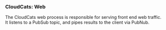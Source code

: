 ### CloudCats: Web

The CloudCats web process is responsible for serving front end web traffic.  It listens to a PubSub topic, and pipes results to the client via PubNub.  